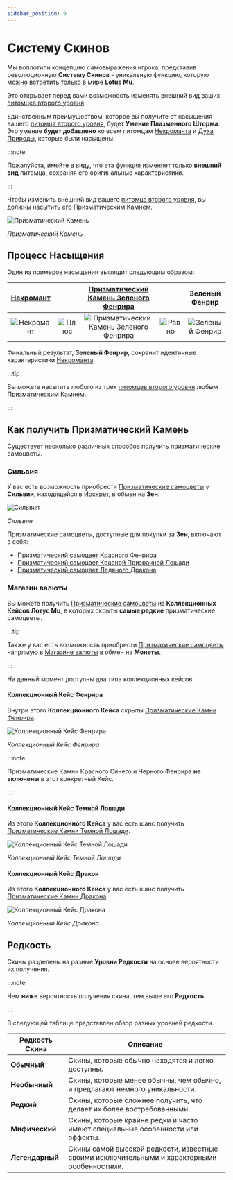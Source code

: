 ```yaml
---
sidebar_position: 9
---
```


# Систему Скинов

Мы воплотили концепцию самовыражения игрока, представив революционную **Систему Скинов** - уникальную функцию, которую можно встретить только в мире **Lotus Mu**.

Это открывает перед вами возможность изменять внешний вид ваших [питомцев второго уровня](/category/pets).

Единственным преимуществом, которое вы получите от насыщения вашего [питомца второго уровня](/category/pets), будет **Умение Плазменного Шторма**. Это умение **будет добавлено** ко всем питомцам [Некроманта](/crafting/pets/necromancer) и [Духа Природы](/crafting/pets/spirit-of-nature), которые были насыщены.

:::note

Пожалуйста, имейте в виду, что эта функция изменяет только **внешний вид** питомца, сохраняя его оригинальные характеристики.

:::

Чтобы изменить внешний вид вашего [питомца второго уровня](/category/pets), вы должны насытить его Призматическим Камнем.

![Призматический Камень](/img/items/jewels/prismatic-gem.png)

_Призматический Камень_

## Процесс Насыщения

Один из примеров насыщения выглядит следующим образом:

|    [Некромант](/crafting/pets/necromancer)    |                                       | [Призматический Камень Зеленого Фенрира](/items/jewels/prismatic-gems/fenrir-gems) |                                        |                   Зеленый Фенрир                    |
| :-------------------------------------------: | :-----------------------------------: | :--------------------------------------------------------------------------------: | :------------------------------------: | :-------------------------------------------------: |
| ![Некромант](/img/items/pets/necromancer.png) | ![Плюс](/img/items/invitations/+.png) |   ![Призматический Камень Зеленого Фенрира](/img/items/jewels/prismatic-gem.png)   | ![Равно](/img/items/invitations/=.png) | ![Зеленый Фенрир](/img/items/pets/green-fenrir.jpg) |

Финальный результат, **Зеленый Фенрир**, сохранит идентичные характеристики [Некроманта](/crafting/pets/necromancer).

:::tip

Вы можете насытить любого из трех [питомцев второго уровня](/category/pets) любым Призматическим Камнем.

:::

## Как получить Призматический Камень

Существует несколько различных способов получить призматические самоцветы.

### Сильвия

У вас есть возможность приобрести [Призматические самоцветы](/category/prismatic-gems) у **Сильвии**, находящейся в [Йоскрет](/maps/yoskreth), в обмен на **Зен**.

![Сильвия](/img/npc/silvia.jpg)

_Сильвия_

Призматические самоцветы, доступные для покупки за **Зен**, включают в себя:

- [Призматический самоцвет Красного Фенрира](/items/jewels/prismatic-gems/fenrir-gems)
- [Призматический самоцвет Красной Призрачной Лошади](/items/jewels/prismatic-gems/ghost-horse-gems)
- [Призматический самоцвет Ледяного Дракона](/items/jewels/prismatic-gems/dragon-gems)

### Магазин валюты

Вы можете получить [Призматические самоцветы](/category/prismatic-gems) из **Коллекционных Кейсов Лотус Mu**, в которых скрыты **самые редкие** призматические самоцветы.

:::tip

Также у вас есть возможность приобрести [Призматические самоцветы](/category/prismatic-gems) напрямую в [Магазине валюты](/client-features/cash-shop) в обмен на **Монеты**.

:::

На данный момент доступны два типа коллекционных кейсов:

#### Коллекционный Кейс Фенрира

Внутри этого **Коллекционного Кейса** скрыты [Призматические Камни Фенрира](/items/jewels/prismatic-gems/fenrir-gems).

![Коллекционный Кейс Фенрира](/img/items/item-bags/fenrir-cache.png)

_Коллекционный Кейс Фенрира_

:::note

Призматические Камни Красного Синего и Черного Фенрира **не включены** в этот конкретный Кейс.

:::

#### Коллекционный Кейс Темной Лошади

Из этого **Коллекционного Кейса** у вас есть шанс получить [Призматические Камни Темной Лошади](/items/jewels/prismatic-gems/darkhorse-gems).

![Коллекционный Кейс Темной Лошади](/img/items/item-bags/darkhorse-cache.png)

_Коллекционный Кейс Темной Лошади_

#### Коллекционный Кейс Дракон

Из этого **Коллекционного Кейса** у вас есть шанс получить [Призматические Камни Дракона](/items/jewels/prismatic-gems/dragon-gems).

![Коллекционный Кейс Драконa](/img/items/item-bags/dragon-cache.png)

_Коллекционный Кейс Драконa_

## Редкость

Скины разделены на разные **Уровни Редкости** на основе вероятности их получения.

:::note

Чем **ниже** вероятность получения скина, тем выше его **Редкость**.

:::

В следующей таблице представлен обзор разных уровней редкости.

| Редкость Скина                                          | Описание                                                                                     |
| ------------------------------------------------------- | -------------------------------------------------------------------------------------------- |
| <span className="tier-common">**Обычный**</span>        | Скины, которые обычно находятся и легко доступны.                                            |
| <span className="tier-uncommon">**Необычный**</span>    | Скины, которые менее обычны, чем обычно, и предлагают немного уникальности.                  |
| <span className="tier-rare">**Редкий**</span>           | Скины, которые сложнее получить, что делает их более востребованными.                        |
| <span className="tier-mythical">**Мифический**</span>   | Скины, которые крайне редки и часто имеют специальные особенности или эффекты.               |
| <span className="tier-legendary">**Легендарный**</span> | Скины самой высокой редкости, известные своими исключительными и характерными особенностями. |

